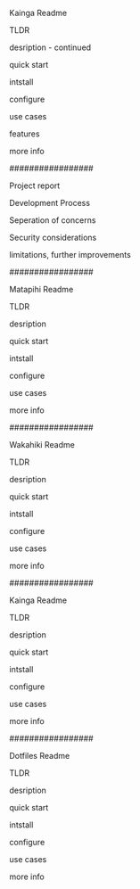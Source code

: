 Kainga Readme

TLDR

desription - continued

quick start

intstall

configure

use cases

features

more info

#################

Project report

Development Process

Seperation of concerns

Security considerations

limitations, further improvements



#################

Matapihi Readme

TLDR

desription

quick start

intstall

configure

use cases

more info

#################

Wakahiki Readme

TLDR

desription

quick start

intstall

configure

use cases

more info

#################

Kainga Readme

TLDR

desription

quick start

intstall

configure

use cases

more info

#################

Dotfiles Readme

TLDR

desription

quick start

intstall

configure

use cases

more info
